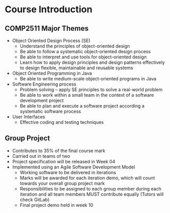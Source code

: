 # Course Introduction

## COMP2511 Major Themes

- Object Oriented Design Process (SE)
  - Understand the principles of object-oriented design
  - Be able to follow a systematic object-oriented design process
  - Be able to interpret and use tools for object-oriented design
  - Learn how to apply design principles and design patterns effectively to design flexible, maintainable and reusable systems
- Object Oriented Programming in Java
  - Be able to write medium-scale object-oriented programs in Java
- Software Engineering process
  - Problem solving – apply SE principles to solve a real-world problem
  - Be able to work within a small team in the context of a software development
    project
  - Be able to plan and execute a software project according a systematic software
    process
- User Interfaces
  - Effective coding and testing techniques

## Group Project

- Contributes to 35% of the final course mark
- Carried out in teams of two
- Project specification will be released in Week 04
- Implemented using an Agile Software Development Model
  - Working software to be delivered in iterations
  - Marks will be awarded for each iteration demo, which will count towards your overall group project mark
  - Responsibilities to be assigned to each group member during each iteration and all team members MUST contribute equally (Tutors will check GitLab)
  - Final project demo held in week 10

